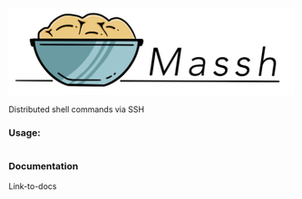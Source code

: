 ![logo](./doc/logo.jpg)

Distributed shell commands via SSH

### Usage:

```

```

### Documentation

Link-to-docs




